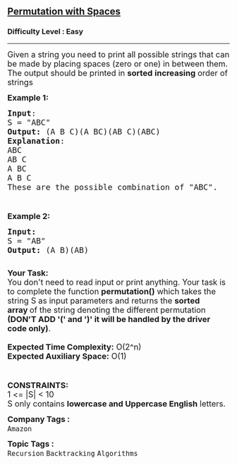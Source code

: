 <h2><a href="https://practice.geeksforgeeks.org/problems/permutation-with-spaces3627/1?page=1&difficulty[]=0&difficulty[]=1&difficulty[]=2&status[]=unsolved&category[]=Backtracking&sortBy=latest">Permutation with Spaces</a></h2><h3>Difficulty Level : Easy</h3><hr><div class="problems_problem_content__Xm_eO"><p><span style="font-size:18px">Given a string you need to print all possible strings that can be made by placing spaces (zero or one) in between them. The output should be printed in <strong>sorted</strong> <strong>increasing</strong> order of strings</span></p>

<p><span style="font-size:18px"><strong>Example 1:</strong></span></p>

<pre><span style="font-size:18px"><strong>Input</strong>:
S = "ABC"
<strong>Output: </strong>(A B C)(A BC)(AB C)(ABC)
<strong>Explanation</strong>:
ABC
AB C
A BC
A B C
These are the possible combination of "ABC".</span></pre>

<p>&nbsp;</p>

<p><span style="font-size:18px"><strong>Example 2:</strong></span></p>

<pre><span style="font-size:18px"><strong>Input:</strong>
S = "AB"
<strong>Output: </strong>(A B)(AB)
</span></pre>

<p><br>
<span style="font-size:18px"><strong>Your Task:&nbsp;&nbsp;</strong><br>
You don't need to read input or print anything. Your task is to complete the function&nbsp;<strong>permutation()</strong>&nbsp;which takes the string S as input parameters and returns the <strong>sorted array&nbsp;</strong>of the string denoting the different permutation <strong>(DON'T ADD '(' and ')' it will be handled by the driver code only)</strong>.<br>
<br>
<strong>Expected Time Complexity:</strong> O(2^n)<br>
<strong>Expected Auxiliary Space:</strong> O(1)</span></p>

<p>&nbsp;</p>

<p><span style="font-size:18px"><strong>CONSTRAINTS:</strong><br>
1 &lt;= |S| &lt; 10<br>
S only contains <strong>lowercase and Uppercase English</strong> letters.</span></p>
</div><p><span style=font-size:18px><strong>Company Tags : </strong><br><code>Amazon</code>&nbsp;<br><p><span style=font-size:18px><strong>Topic Tags : </strong><br><code>Recursion</code>&nbsp;<code>Backtracking</code>&nbsp;<code>Algorithms</code>&nbsp;